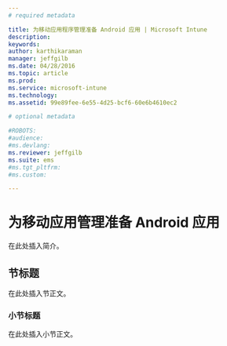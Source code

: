 ```yaml
---
# required metadata

title: 为移动应用程序管理准备 Android 应用 | Microsoft Intune
description:
keywords:
author: karthikaraman
manager: jeffgilb
ms.date: 04/28/2016
ms.topic: article
ms.prod:
ms.service: microsoft-intune
ms.technology:
ms.assetid: 99e89fee-6e55-4d25-bcf6-60e6b4610ec2

# optional metadata

#ROBOTS:
#audience:
#ms.devlang:
ms.reviewer: jeffgilb
ms.suite: ems
#ms.tgt_pltfrm:
#ms.custom:

---
```


# 为移动应用管理准备 Android 应用
在此处插入简介。

## 节标题
在此处插入节正文。

### 小节标题
在此处插入小节正文。



<!--HONumber=May16_HO2-->


